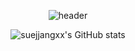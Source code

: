 <div align='center'>
  
  
  ![header](https://capsule-render.vercel.app/api?type=Waving&color=auto&height=300&section=header&text=Sue%20Yoon%20GitHub&fontSize=60&animation=blinkfontColor=111111)
  
  ![suejjangxx's GitHub stats](https://github-readme-stats.vercel.app/api?username=suejjangxx&count_private=true&show_icons=true)

</div>
